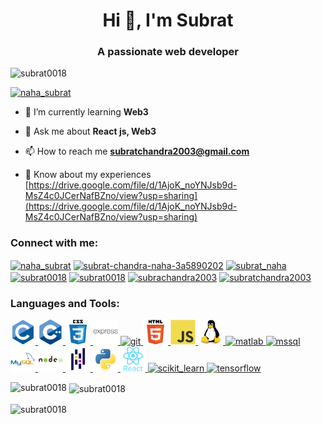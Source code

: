 <h1 align="center">Hi 👋, I'm Subrat</h1>
<h3 align="center">A passionate web developer</h3>

<p align="left"> <img src="https://komarev.com/ghpvc/?username=subrat0018&label=Profile%20views&color=0e75b6&style=flat" alt="subrat0018" /> </p>

<p align="left"> <a href="https://twitter.com/naha_subrat" target="blank"><img src="https://img.shields.io/twitter/follow/naha_subrat?logo=twitter&style=for-the-badge" alt="naha_subrat" /></a> </p>

- 🌱 I’m currently learning **Web3**

- 💬 Ask me about **React js, Web3**

- 📫 How to reach me **subratchandra2003@gmail.com**

- 📄 Know about my experiences [https://drive.google.com/file/d/1AjoK_noYNJsb9d-MsZ4c0JCerNafBZno/view?usp=sharing](https://drive.google.com/file/d/1AjoK_noYNJsb9d-MsZ4c0JCerNafBZno/view?usp=sharing)

<h3 align="left">Connect with me:</h3>
<p align="left">
<a href="https://twitter.com/naha_subrat" target="blank"><img align="center" src="https://raw.githubusercontent.com/rahuldkjain/github-profile-readme-generator/master/src/images/icons/Social/twitter.svg" alt="naha_subrat" height="30" width="40" /></a>
<a href="https://linkedin.com/in/subrat-chandra-naha-3a5890202" target="blank"><img align="center" src="https://raw.githubusercontent.com/rahuldkjain/github-profile-readme-generator/master/src/images/icons/Social/linked-in-alt.svg" alt="subrat-chandra-naha-3a5890202" height="30" width="40" /></a>
<a href="https://instagram.com/subrat_naha" target="blank"><img align="center" src="https://raw.githubusercontent.com/rahuldkjain/github-profile-readme-generator/master/src/images/icons/Social/instagram.svg" alt="subrat_naha" height="30" width="40" /></a>
<a href="https://www.codechef.com/users/subrat0018" target="blank"><img align="center" src="https://cdn.jsdelivr.net/npm/simple-icons@3.1.0/icons/codechef.svg" alt="subrat0018" height="30" width="40" /></a>
<a href="https://codeforces.com/profile/subrat0018" target="blank"><img align="center" src="https://raw.githubusercontent.com/rahuldkjain/github-profile-readme-generator/master/src/images/icons/Social/codeforces.svg" alt="subrat0018" height="30" width="40" /></a>
<a href="https://www.hackerearth.com/@subratchandra2003" target="blank"><img align="center" src="https://raw.githubusercontent.com/rahuldkjain/github-profile-readme-generator/master/src/images/icons/Social/hackerearth.svg" alt="subrachandra2003" height="30" width="40" /></a>
<a href="https://auth.geeksforgeeks.org/user/subratchandra2003" target="blank"><img align="center" src="https://raw.githubusercontent.com/rahuldkjain/github-profile-readme-generator/master/src/images/icons/Social/geeks-for-geeks.svg" alt="subratchandra2003" height="30" width="40" /></a>
</p>

<h3 align="left">Languages and Tools:</h3>
<p align="left"> <a href="https://www.cprogramming.com/" target="_blank" rel="noreferrer"> <img src="https://raw.githubusercontent.com/devicons/devicon/master/icons/c/c-original.svg" alt="c" width="40" height="40"/> </a> <a href="https://www.w3schools.com/cpp/" target="_blank" rel="noreferrer"> <img src="https://raw.githubusercontent.com/devicons/devicon/master/icons/cplusplus/cplusplus-original.svg" alt="cplusplus" width="40" height="40"/> </a> <a href="https://www.w3schools.com/css/" target="_blank" rel="noreferrer"> <img src="https://raw.githubusercontent.com/devicons/devicon/master/icons/css3/css3-original-wordmark.svg" alt="css3" width="40" height="40"/> </a> <a href="https://expressjs.com" target="_blank" rel="noreferrer"> <img src="https://raw.githubusercontent.com/devicons/devicon/master/icons/express/express-original-wordmark.svg" alt="express" width="40" height="40"/> </a> <a href="https://git-scm.com/" target="_blank" rel="noreferrer"> <img src="https://www.vectorlogo.zone/logos/git-scm/git-scm-icon.svg" alt="git" width="40" height="40"/> </a> <a href="https://www.w3.org/html/" target="_blank" rel="noreferrer"> <img src="https://raw.githubusercontent.com/devicons/devicon/master/icons/html5/html5-original-wordmark.svg" alt="html5" width="40" height="40"/> </a> <a href="https://developer.mozilla.org/en-US/docs/Web/JavaScript" target="_blank" rel="noreferrer"> <img src="https://raw.githubusercontent.com/devicons/devicon/master/icons/javascript/javascript-original.svg" alt="javascript" width="40" height="40"/> </a> <a href="https://www.linux.org/" target="_blank" rel="noreferrer"> <img src="https://raw.githubusercontent.com/devicons/devicon/master/icons/linux/linux-original.svg" alt="linux" width="40" height="40"/> </a> <a href="https://www.mathworks.com/" target="_blank" rel="noreferrer"> <img src="https://upload.wikimedia.org/wikipedia/commons/2/21/Matlab_Logo.png" alt="matlab" width="40" height="40"/> </a> <a href="https://www.microsoft.com/en-us/sql-server" target="_blank" rel="noreferrer"> <img src="https://www.svgrepo.com/show/303229/microsoft-sql-server-logo.svg" alt="mssql" width="40" height="40"/> </a> <a href="https://www.mysql.com/" target="_blank" rel="noreferrer"> <img src="https://raw.githubusercontent.com/devicons/devicon/master/icons/mysql/mysql-original-wordmark.svg" alt="mysql" width="40" height="40"/> </a> <a href="https://nodejs.org" target="_blank" rel="noreferrer"> <img src="https://raw.githubusercontent.com/devicons/devicon/master/icons/nodejs/nodejs-original-wordmark.svg" alt="nodejs" width="40" height="40"/> </a> <a href="https://pandas.pydata.org/" target="_blank" rel="noreferrer"> <img src="https://raw.githubusercontent.com/devicons/devicon/2ae2a900d2f041da66e950e4d48052658d850630/icons/pandas/pandas-original.svg" alt="pandas" width="40" height="40"/> </a> <a href="https://www.python.org" target="_blank" rel="noreferrer"> <img src="https://raw.githubusercontent.com/devicons/devicon/master/icons/python/python-original.svg" alt="python" width="40" height="40"/> </a> <a href="https://reactjs.org/" target="_blank" rel="noreferrer"> <img src="https://raw.githubusercontent.com/devicons/devicon/master/icons/react/react-original-wordmark.svg" alt="react" width="40" height="40"/> </a> <a href="https://scikit-learn.org/" target="_blank" rel="noreferrer"> <img src="https://upload.wikimedia.org/wikipedia/commons/0/05/Scikit_learn_logo_small.svg" alt="scikit_learn" width="40" height="40"/> </a> <a href="https://www.tensorflow.org" target="_blank" rel="noreferrer"> <img src="https://www.vectorlogo.zone/logos/tensorflow/tensorflow-icon.svg" alt="tensorflow" width="40" height="40"/> </a> </p>

<p><img align="left" src="https://github-readme-stats.vercel.app/api/top-langs?username=subrat0018&show_icons=true&locale=en&layout=compact" alt="subrat0018" /></p>

<p>&nbsp;<img align="center" src="https://github-readme-stats.vercel.app/api?username=subrat0018&show_icons=true&locale=en" alt="subrat0018" /></p>

<p><img align="center" src="https://github-readme-streak-stats.herokuapp.com/?user=subrat0018&" alt="subrat0018" /></p>
